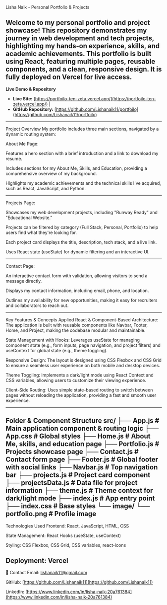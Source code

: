 Lisha Naik - Personal Portfolio & Projects

Welcome to my personal portfolio and project showcase! This repository demonstrates my journey in web development and tech projects, highlighting my hands-on experience, skills, and academic achievements.
This portfolio is built using React, featuring multiple pages, reusable components, and a clean, responsive design. It is fully deployed on Vercel for live access.
---------------------------------------------------------------------------------------------------------------------------------------------------------------------------------------------
**Live Demo & Repository**
- **Live Site:** [https://portfoilo-ten-zeta.vercel.app/](https://portfoilo-ten-zeta.vercel.app/)  | 
- **GitHub Repository:** [https://github.com/Lishanaik11/portfoilo](https://github.com/Lishanaik11/portfoilo)
---------------------------------------------------------------------------------------------------------------------------------------------------------------------------------------------

Project Overview
My portfolio includes three main sections, navigated by a dynamic routing system:

About Me Page:

Features a hero section with a brief introduction and a link to download my resume.

Includes sections for my About Me, Skills, and Education, providing a comprehensive overview of my background.

Highlights my academic achievements and the technical skills I've acquired, such as React, JavaScript, and Python.
_____________________________________________________________________________________________________________________________________________________________________________________________

Projects Page:

Showcases my web development projects, including "Runway Ready" and "Educational Website."

Projects can be filtered by category (Full Stack, Personal, Portfolio) to help users find what they're looking for.

Each project card displays the title, description, tech stack, and a live link.

Uses React state (useState) for dynamic filtering and an interactive UI.

_____________________________________________________________________________________________________________________________________________________________________________________________

Contact Page:

An interactive contact form with validation, allowing visitors to send a message directly.

Displays my contact information, including email, phone, and location.

Outlines my availability for new opportunities, making it easy for recruiters and collaborators to reach out.

--------------------------------------------------------------------------------------------------------------------------------------------------------------------------------------------
Key Features & Concepts Applied
React & Component-Based Architecture: The application is built with reusable components like Navbar, Footer, Home, and Project, making the codebase modular and maintainable.

State Management with Hooks: Leverages useState for managing component state (e.g., form inputs, page navigation, and project filters) and useContext for global state (e.g., theme toggling).

Responsive Design: The layout is designed using CSS Flexbox and CSS Grid to ensure a seamless user experience on both mobile and desktop devices.

Theme Toggling: Implements a dark/light mode using React Context and CSS variables, allowing users to customize their viewing experience.

Client-Side Routing: Uses simple state-based routing to switch between pages without reloading the application, providing a fast and smooth user experience.

---------------------------------------------------------------------------------------------------------------------------------------------------------------------------------------------

Folder & Component Structure
src/
├── App.js         # Main application component & routing logic
├── App.css        # Global styles
├── Home.js        # About Me, skills, and education page
├── Portfolio.js   # Projects showcase page
├── Contact.js     # Contact form page
├── Footer.js      # Global footer with social links
├── Navbar.js      # Top navigation bar
├── projects.js    # Project card component
├── projectsData.js # Data file for project information
├── theme.js       # Theme context for dark/light mode
├── index.js       # App entry point
├── index.css      # Base styles
└── image/
    └── portfolio.png # Profile image
--------------------------------------------------------------------------------------------------------------------------------------------------------------------------------------------

Technologies Used
Frontend: React, JavaScript, HTML, CSS

State Management: React Hooks (useState, useContext)

Styling: CSS Flexbox, CSS Grid, CSS variables, react-icons

Deployment: Vercel
---------------------------------------------------------------------------------------------------------------------------------------------------------------------------------------------

📧 Contact
Email: lishanaik11@gmail.com

GitHub: [https://github.com/Lishanaik11](https://github.com/Lishanaik11)

LinkedIn: [https://www.linkedin.com/in/lisha-naik-20a761384](https://www.linkedin.com/in/lisha-naik-20a761384)
